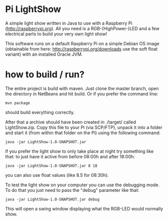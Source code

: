 Pi LightShow
============

A simple light show written in Java to use with a Raspberry Pi (http://raspberrypi.org). All you need is a RGB-(HighPower-)LED
and a few electrical parts to build your very own light show!

This software runs on a default Raspberry Pi on a simple Debian OS image (obtainable from here: http://raspberrypi.org/downloads
use the soft float variant) with an installed Oracle JVM.

how to build / run?
===================

The entire project is build with maven. Just clone the master branch, open the directory in NetBeans and hit build. Or if
you prefer the command line: 

    mvn package

should build everything correctly.

After that a archive should have been created in ./target/ called LightShow.zip. Copy this file to your Pi (via SCP/FTP), unpack
it into a folder and start it (from within that folder on the Pi) using the following command:

    java -jar LightShow-1.0-SNAPSHOT.jar

If you prefer the light show to only take place at night try something like that: to just have it
active from before 08:00h and after 18:00h:

    java -jar LightShow-1.0-SNAPSHOT.jar 8 18

you can also use float values (like 8.5 for 08:30h).

To test the light show on your computer you can use the debugging mode. To do that you just need to pass the "debug" parameter
like that:

    java -jar LightShow-1.0-SNAPSHOT.jar debug

This will open a swing window displaying what the RGB-LED would normally show.
